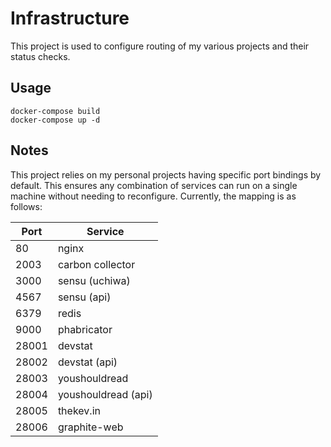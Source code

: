 # Infrastructure

This project is used to configure routing of my various projects and their
status checks.

## Usage

    docker-compose build
    docker-compose up -d

## Notes

This project relies on my personal projects having specific port bindings by
default. This ensures any combination of services can run on a single machine
without needing to reconfigure. Currently, the mapping is as follows:

| Port  | Service             |
| ----- | ------------------- |
| 80    | nginx               |
| 2003  | carbon collector    |
| 3000  | sensu (uchiwa)      |
| 4567  | sensu (api)         |
| 6379  | redis               |
| 9000  | phabricator         |
| 28001 | devstat             |
| 28002 | devstat (api)       |
| 28003 | youshouldread       |
| 28004 | youshouldread (api) |
| 28005 | thekev.in           |
| 28006 | graphite-web        |
